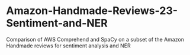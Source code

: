 # Amazon-Handmade-Reviews-23-Sentiment-and-NER
Comparison of AWS Comprehend and SpaCy on a subset of the Amazon Handmade reviews for sentiment analysis and NER
